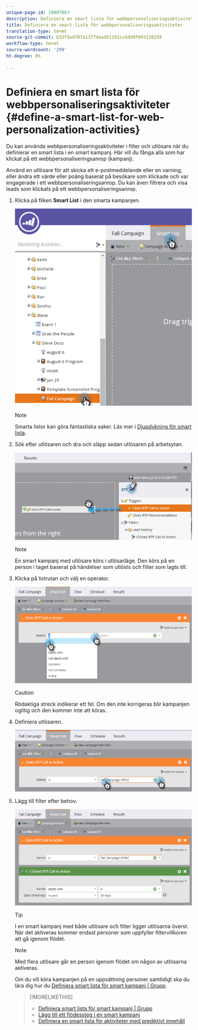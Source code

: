 ```yaml
---
unique-page-id: 10097867
description: Definiera en smart lista för webbpersonaliseringsaktiviteter - Marketo Docs - Produktdokumentation
title: Definiera en smart lista för webbpersonaliseringsaktiviteter
translation-type: tm+mt
source-git-commit: b33f5ed707a1377daad51191cc6dd9f093138258
workflow-type: tm+mt
source-wordcount: '299'
ht-degree: 0%

---
```



# Definiera en smart lista för webbpersonaliseringsaktiviteter {#define-a-smart-list-for-web-personalization-activities}

Du kan använda webbpersonaliseringsaktiviteter i filter och utlösare när du definierar en smart lista i en smart kampanj. Här vill du fånga alla som har klickat på ett webbpersonaliseringsanrop (kampanj).

Använd en utlösare för att skicka ett e-postmeddelande eller en varning, eller ändra ett värde eller poäng baserat på besökare som klickade och var engagerade i ett webbpersonaliseringsanrop. Du kan även filtrera och visa leads som klickats på ett webbpersonaliseringsanrop.

1. Klicka på fliken **Smart List** i den smarta kampanjen.

   ![](assets/image2016-2-9-10-3a49-3a18.png)

   >[!NOTE]
   >
   >Smarta listor kan göra fantastiska saker. Läs mer i [Djupdykning för smart lista](/help/marketo/product-docs/core-marketo-concepts/smart-campaigns/understanding-smart-campaigns.md).

1. Sök efter utlösaren och dra och släpp sedan utlösaren på arbetsytan.

   ![](assets/image2016-6-8-9-3a24-3a24.png)

   >[!NOTE]
   >
   >En smart kampanj med utlösare körs i utlösarläge. Den körs på en person i taget baserat på händelser som utlösts och filter som lagts till.

1. Klicka på listrutan och välj en operator.

   ![](assets/image2016-6-7-11-3a10-3a8.png)

   >[!CAUTION]
   >
   >Rödaktiga streck indikerar ett fel. Om den inte korrigeras blir kampanjen ogiltig och den kommer inte att köras.

1. Definiera utlösaren.

   ![](assets/image2016-6-7-11-3a12-3a23.png)

1. Lägg till filter efter behov.

   ![](assets/image2016-6-7-11-3a14-3a20.png)

   >[!TIP]
   >
   >I en smart kampanj med både utlösare och filter ligger utlösarna överst. När det aktiveras kommer endast personer som uppfyller filtervillkoren att gå igenom flödet.

   >[!NOTE]
   >
   >Med flera utlösare går en person igenom flödet om någon av utlösarna aktiveras.

   Om du vill köra kampanjen på en uppsättning personer samtidigt ska du lära dig hur du [Definiera smart lista för smart kampanj | Grupp](/help/marketo/product-docs/core-marketo-concepts/smart-campaigns/creating-a-smart-campaign/define-smart-list-for-smart-campaign-batch.md).

   >[!MORELIKETHIS]
   >
   >* [Definiera smart lista för smart kampanj | Grupp](/help/marketo/product-docs/core-marketo-concepts/smart-campaigns/creating-a-smart-campaign/define-smart-list-for-smart-campaign-batch.md)
   >* [Lägg till ett flödessteg i en smart kampanj](/help/marketo/product-docs/core-marketo-concepts/smart-campaigns/flow-actions/add-a-flow-step-to-a-smart-campaign.md)
   >* [Definiera en smart lista för aktiviteter med prediktivt innehåll](/help/marketo/product-docs/predictive-content/define-a-smart-list-for-predictive-content-activities.md)

